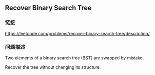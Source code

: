 ## Recover Binary Search Tree  
### 链接  
https://leetcode.com/problems/recover-binary-search-tree/description/  
### 问题描述

Two elements of a binary search tree (BST) are swapped by mistake.

Recover the tree without changing its structure.

